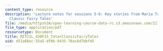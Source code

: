 ```yaml
---
content_type: resource
description: 'Lecture notes for sessions 5-6: Key stories from Maria Tatar''s The
  Classic Fairy Tales'
file: /media/https%3A/open-learning-course-data-rc.s3.amazonaws.com/21l-430-popular-culture-and-narrative-use-and-abuse-of-the-fairy-tale-fall-2015/d51a66ec55a5df86943578ac6d7bbf45_MIT21L_430F15_TatarClassicFairyTales.pdf
file_type: application/pdf
resourcetype: Document
title: MIT21L_430F15_TatarClassicFairyTales
uid: d51a66ec-55a5-df86-9435-78ac6d7bbf45
---
```

